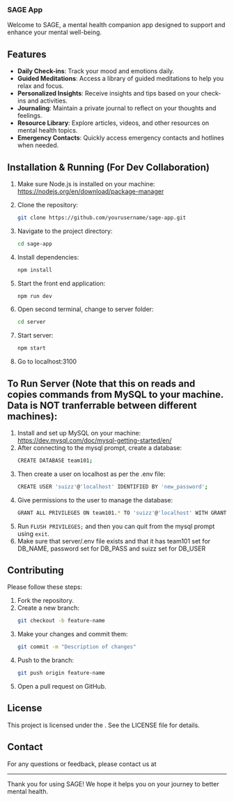 ### SAGE App

Welcome to SAGE, a mental health companion app designed to support and enhance your mental well-being.

## Features

- **Daily Check-ins**: Track your mood and emotions daily.
- **Guided Meditations**: Access a library of guided meditations to help you relax and focus.
- **Personalized Insights**: Receive insights and tips based on your check-ins and activities.
- **Journaling**: Maintain a private journal to reflect on your thoughts and feelings.
- **Resource Library**: Explore articles, videos, and other resources on mental health topics.
- **Emergency Contacts**: Quickly access emergency contacts and hotlines when needed.

## Installation & Running (For Dev Collaboration)

1. Make sure Node.js is installed on your machine:
   https://nodejs.org/en/download/package-manager

1. Clone the repository:
   ```bash
   git clone https://github.com/yourusername/sage-app.git
   ```
2. Navigate to the project directory:
   ```bash
   cd sage-app
   ```
3. Install dependencies:
   ```bash
   npm install
   ```
4. Start the front end application:
   ```bash
   npm run dev
   ```
5. Open second terminal, change to server folder:
   ```bash
   cd server
   ```
6. Start server:
   ```bash
   npm start
   ```
7. Go to localhost:3100

## To Run Server (Note that this on reads and copies commands from MySQL to your machine. Data is NOT tranferrable between different machines):
1. Install and set up MySQL on your machine: https://dev.mysql.com/doc/mysql-getting-started/en/
2. After connecting to the mysql prompt, create a database: 
   ```bash
   CREATE DATABASE team101;
   ``` 
3. Then create a user on localhost as per the .env file: 
   ```bash
   CREATE USER 'suizz'@'localhost' IDENTIFIED BY 'new_password';
   ```
4. Give permissions to the user to manage the database:
   ```bash
   GRANT ALL PRIVILEGES ON team101.* TO 'suizz'@'localhost' WITH GRANT OPTION;
   ```
5. Run ```FLUSH PRIVILEGES;``` and then you can quit from the mysql prompt using ```exit```.
6. Make sure that server/.env file exists and that it has team101 set for DB_NAME, password set for DB_PASS and suizz set for DB_USER

## Contributing

Please follow these steps:

1. Fork the repository.
2. Create a new branch:
   ```bash
   git checkout -b feature-name
   ```
3. Make your changes and commit them:
   ```bash
   git commit -m "Description of changes"
   ```
4. Push to the branch:
   ```bash
   git push origin feature-name
   ```
5. Open a pull request on GitHub.

## License

This project is licensed under the . See the LICENSE file for details.

## Contact

For any questions or feedback, please contact us at

---

Thank you for using SAGE! We hope it helps you on your journey to better mental health.